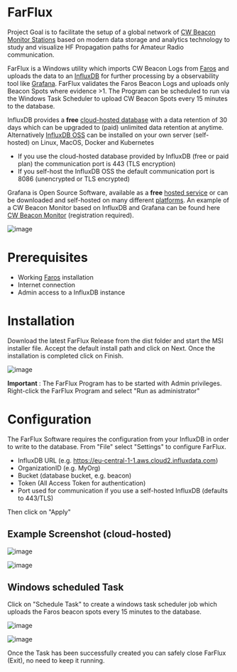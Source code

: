 # FarFlux

Project Goal is to facilitate the setup of a global network of [CW Beacon Monitor Stations](https://www.ncdxf.org/beacon/index.html) based on modern data storage and analytics technology to study and visualize HF Propagation paths for Amateur Radio communication.

FarFlux is a Windows utility which imports CW Beacon Logs from [Faros](http://www.dxatlas.com/Faros/) and uploads the data to an [InfluxDB](https://www.influxdata.com/) for further processing by a observability tool like [Grafana](https://grafana.com/). FarFlux validates the Faros Beacon Logs and uploads only Beacon Spots where evidence >1. The Program can be scheduled to run via the Windows Task Scheduler to upload CW Beacon Spots every 15 minutes to the database.

InfluxDB provides a <b>free</b> [cloud-hosted database](https://www.influxdata.com/products/influxdb-cloud/) with a data retention of 30 days which can be upgraded to (paid) unlimited data retention at anytime. Alternatively [InfluxDB OSS](https://docs.influxdata.com/influxdb/v2.0/get-started/#manually-download-and-install) can be installed on your own server (self-hosted) on Linux, MacOS, Docker and Kubernetes 

- If you use the cloud-hosted database provided by InfluxDB (free or paid plan) the communication port is 443 (TLS encryption)
- If you self-host the InfluxDB OSS the default communication port is 8086 (unencrypted or TLS encrypted)

Grafana is Open Source Software, available as a <b>free</b> [hosted service](https://grafana.com/products/cloud/?pg=hp&hero-sub-1-btn2) or can be downloaded and self-hosted on many different [platforms](https://grafana.com/grafana/download?pg=get&plcmt=selfmanaged-box1-cta1&edition=enterprise). An example of a CW Beacon Monitor based on InfluxDB and Grafana can be found here [CW Beacon Monitor](https://grafana.gafner.net/) (registration required).


![image](https://user-images.githubusercontent.com/75934980/113480671-db95d600-9495-11eb-97ee-800ca1ad2cf6.png)

Prerequisites
=============
- Working [Faros](http://www.dxatlas.com/Faros/) installation
- Internet connection
- Admin access to a InfluxDB instance



Installation
============

Download the latest FarFlux Release from the dist folder and start the MSI installer file. Accept the default install path and click on Next. Once the installation is completed click on Finish.

![image](https://user-images.githubusercontent.com/75934980/114466174-65594800-9be8-11eb-9908-767105c5e979.png)

<b>Important</b> : The FarFlux Program has to be started with Admin privileges. Right-click the FarFlux Program and select "Run as administrator"




Configuration
==============
The FarFlux Software requires the configuration from your InfluxDB in order to write to the database. From "File" select "Settings" to configure FarFlux.
- InfluxDB URL (e.g. https://eu-central-1-1.aws.cloud2.influxdata.com)
- OrganizationID (e.g. MyOrg)
- Bucket (database bucket, e.g. beacon)
- Token (All Access Token for authentication)
- Port used for communication if you use a self-hosted InfluxDB (defaults to 443/TLS)

Then click on "Apply"

Example Screenshot (cloud-hosted)
-------------------
![image](https://user-images.githubusercontent.com/75934980/113779041-67755f80-972d-11eb-904d-4cf52ea0d918.png)

![image](https://user-images.githubusercontent.com/75934980/113899696-55e39480-97cd-11eb-970a-41a1b4eb9f89.png)



Windows scheduled Task
----------------------
Click on "Schedule Task" to create a windows task scheduler job which uploads the Faros beacon spots every 15 minutes to the database.

![image](https://user-images.githubusercontent.com/75934980/113900173-d7d3bd80-97cd-11eb-8f0c-425ca8cd64de.png)

![image](https://user-images.githubusercontent.com/75934980/113907126-47997680-97d5-11eb-84e6-0fb8d64c737b.png)

Once the Task has been successfully created you can safely close FarFlux (Exit), no need to keep it running.




